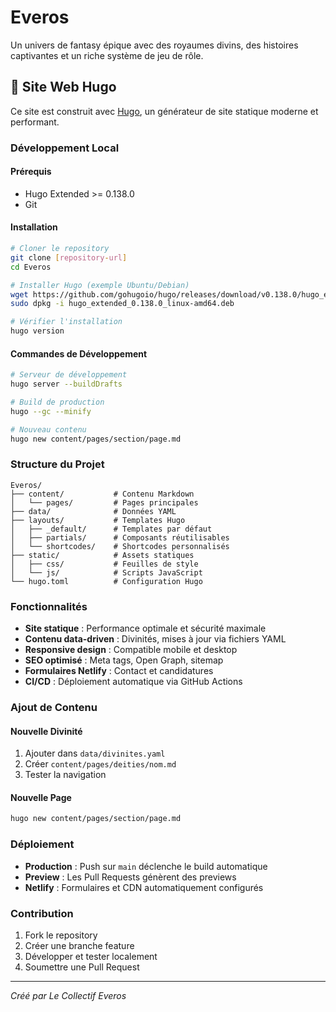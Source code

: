 # Everos

Un univers de fantasy épique avec des royaumes divins, des histoires captivantes et un riche système de jeu de rôle.

## 🚀 Site Web Hugo

Ce site est construit avec [Hugo](https://gohugo.io/), un générateur de site statique moderne et performant.

### Développement Local

#### Prérequis

- Hugo Extended >= 0.138.0
- Git

#### Installation

```bash
# Cloner le repository
git clone [repository-url]
cd Everos

# Installer Hugo (exemple Ubuntu/Debian)
wget https://github.com/gohugoio/hugo/releases/download/v0.138.0/hugo_extended_0.138.0_linux-amd64.deb
sudo dpkg -i hugo_extended_0.138.0_linux-amd64.deb

# Vérifier l'installation
hugo version
```

#### Commandes de Développement

```bash
# Serveur de développement
hugo server --buildDrafts

# Build de production
hugo --gc --minify

# Nouveau contenu
hugo new content/pages/section/page.md
```

### Structure du Projet

```
Everos/
├── content/           # Contenu Markdown
│   └── pages/         # Pages principales
├── data/              # Données YAML
├── layouts/           # Templates Hugo
│   ├── _default/      # Templates par défaut
│   ├── partials/      # Composants réutilisables
│   └── shortcodes/    # Shortcodes personnalisés
├── static/            # Assets statiques
│   ├── css/           # Feuilles de style
│   └── js/            # Scripts JavaScript
└── hugo.toml          # Configuration Hugo
```

### Fonctionnalités

- **Site statique** : Performance optimale et sécurité maximale
- **Contenu data-driven** : Divinités, mises à jour via fichiers YAML
- **Responsive design** : Compatible mobile et desktop
- **SEO optimisé** : Meta tags, Open Graph, sitemap
- **Formulaires Netlify** : Contact et candidatures
- **CI/CD** : Déploiement automatique via GitHub Actions

### Ajout de Contenu

#### Nouvelle Divinité

1. Ajouter dans `data/divinites.yaml`
2. Créer `content/pages/deities/nom.md`
3. Tester la navigation

#### Nouvelle Page

```bash
hugo new content/pages/section/page.md
```

### Déploiement

- **Production** : Push sur `main` déclenche le build automatique
- **Preview** : Les Pull Requests génèrent des previews
- **Netlify** : Formulaires et CDN automatiquement configurés

### Contribution

1. Fork le repository
2. Créer une branche feature
3. Développer et tester localement
4. Soumettre une Pull Request

---

*Créé par Le Collectif Everos*